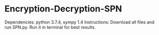 # Encryption-Decryption-SPN

Dependencies: python 3.7.4, sympy 1.4
Instructions: Download all files and run SPN.py. Run it in terminal for best results.
